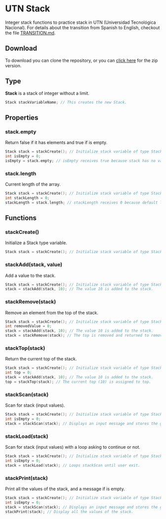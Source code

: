# UTN Stack

Integer stack functions to practice stack in UTN (Universidad Tecnológica Nacional). For details about the transition from Spanish to English, checkout the file [TRANSITION.md](./TRANSITION.md).

## Download

To download you can clone the repository, or you can [click here](https://github.com/lukeshiru/utn-stack/archive/master.zip) for the zip version.

## Type

**Stack** is a stack of integer without a limit.

```c
Stack stackVariableName; // This creates the new Stack.
```

## Properties

### stack.empty

Return false if it has elements and true if is empty.

```c
Stack stack = stackCreate(); // Initialize stack variable of type Stack.
int isEmpty = 0;
isEmpty = stack.empty; // isEmpty receives true because stack has no values.
```

### stack.length

Current length of the array.

```c
Stack stack = stackCreate(); // Initialize stack variable of type Stack.
int stackLength = 0;
stackLength = stack.length; // stackLength receives 0 because default length.
```

## Functions

### stackCreate()

Initialize a Stack type variable.

```c
Stack stack = stackCreate(); // Initialize stack variable of type Stack.
```

### stackAdd(stack, value)

Add a value to the stack.

```c
Stack stack = stackCreate(); // Initialize stack variable of type Stack.
stack = stackAdd(stack, 10); // The value 10 is added to the stack.
```

### stackRemove(stack)

Remove an element from the top of the stack.

```c
Stack stack = stackCreate(); // Initialize stack variable of type Stack.
int removedValue = 0;
stack = stackAdd(stack, 10); // The value 10 is added to the stack.
stack = stackRemove(stack); // The top is removed and returned to removedValue.
```

### stackTop(stack)

Return the current top of the stack.

```c
Stack stack = stackCreate(); // Initialize stack variable of type Stack.
int top = 0;
stack = stackAdd(stack, 10); // The value 10 is added to the stack.
top = stackTop(stack); // The current top (10) is assigned to top.
```

### stackScan(stack)

Scan for stack (input values).

```c
Stack stack = stackCreate(); // Initialize stack variable of type Stack.
int isEmpty = 0;
stack = stackScan(stack); // Displays an input message and stores the given value with stackAdd.
```

### stackLoad(stack)

Scan for stack (input values) with a loop asking to continue or not.

```c
Stack stack = stackCreate(); // Initialize stack variable of type Stack.
int isEmpty = 0;
stack = stackLoad(stack); // Loops stackScan until user exit.
```

### stackPrint(stack)

Print all the values of the stack, and a message if is empty.

```c
Stack stack = stackCreate(); // Initialize stack variable of type Stack.
int isEmpty = 0;
stack = stackScan(stack); // Displays an input message and stores the given value with stackAdd.
stackPrint(stack); // Display all the values of the stack.
```
